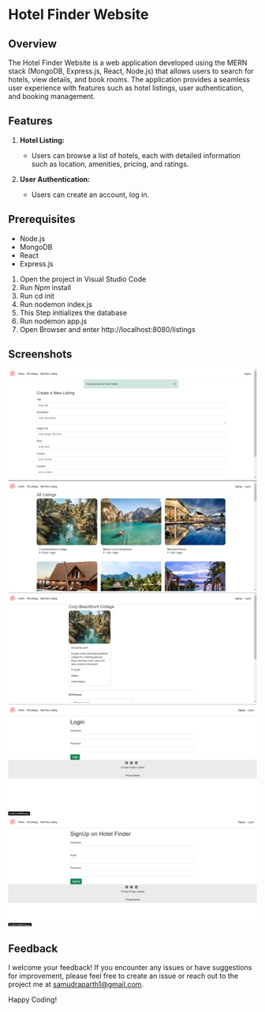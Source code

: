 # Hotel Finder Website

## Overview

The Hotel Finder Website is a web application developed using the MERN stack (MongoDB, Express.js, React, Node.js) that allows users to search for hotels, view details, and book rooms. The application provides a seamless user experience with features such as hotel listings, user authentication, and booking management.
## Features

1. **Hotel Listing:**
   - Users can browse a list of hotels, each with detailed information such as location, amenities, pricing, and ratings.

2. **User Authentication:**
   - Users can create an account, log in.



## Prerequisites

- Node.js
- MongoDB
- React
- Express.js


1. Open the project in Visual Studio Code
2. Run Npm install
3. Run cd init
4. Run nodemon index.js
5. This Step initializes the database
6. Run nodemon app.js
7. Open Browser and enter http://localhost:8080/listings

## Screenshots

![Listings Page](./images/1.png)
![Listing Details](./images/2.png)
![Create New Listing](./images/3.png)
![Login](./images/4.png)
![SignUP](./images/5.png)

## Feedback

I welcome your feedback! If you encounter any issues or have suggestions for improvement, please feel free to create an issue or reach out to the project me at samudraparth1@gmail.com.

Happy Coding!
